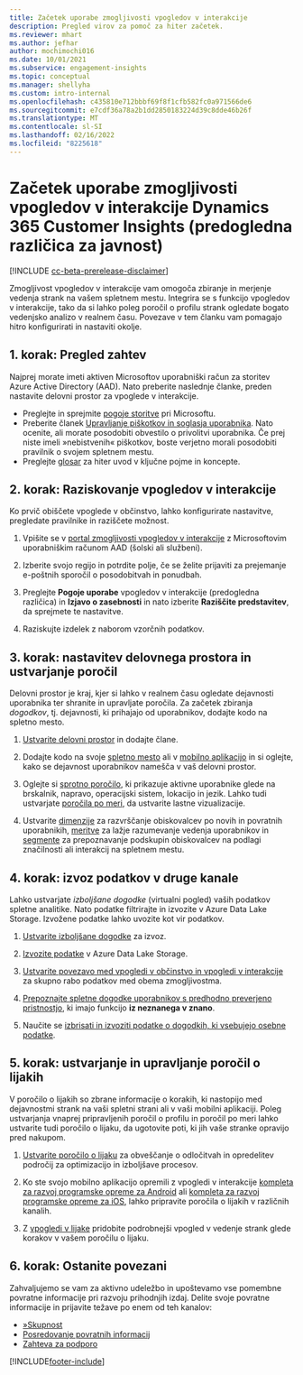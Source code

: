 ```yaml
---
title: Začetek uporabe zmogljivosti vpogledov v interakcije
description: Pregled virov za pomoč za hiter začetek.
ms.reviewer: mhart
ms.author: jefhar
author: mochimochi016
ms.date: 10/01/2021
ms.subservice: engagement-insights
ms.topic: conceptual
ms.manager: shellyha
ms.custom: intro-internal
ms.openlocfilehash: c435810e712bbbf69f8f1cfb582fc0a971566de6
ms.sourcegitcommit: e7cdf36a78a2b1dd2850183224d39c8dde46b26f
ms.translationtype: MT
ms.contentlocale: sl-SI
ms.lasthandoff: 02/16/2022
ms.locfileid: "8225618"
---
```

# <a name="get-started-with-dynamics-365-customer-insights-engagement-insights-capability-public-preview"></a>Začetek uporabe zmogljivosti vpogledov v interakcije Dynamics 365 Customer Insights (predogledna različica za javnost)

[!INCLUDE [cc-beta-prerelease-disclaimer](includes/cc-beta-prerelease-disclaimer.md)]

Zmogljivost vpogledov v interakcije vam omogoča zbiranje in merjenje vedenja strank na vašem spletnem mestu. Integrira se s funkcijo vpogledov v interakcije, tako da si lahko poleg poročil o profilu strank ogledate bogato vedenjsko analizo v realnem času. Povezave v tem članku vam pomagajo hitro konfigurirati in nastaviti okolje.

## <a name="step-1-review-prerequisites"></a>1. korak: Pregled zahtev

Najprej morate imeti aktiven Microsoftov uporabniški račun za storitev Azure Active Directory (AAD). Nato preberite naslednje članke, preden nastavite delovni prostor za vpoglede v interakcije.

- Preglejte in sprejmite [pogoje storitve](terms-of-service.md) pri Microsoftu.  
- Preberite članek [Upravljanje piškotkov in soglasja uporabnika](user-consent-storage.md). Nato ocenite, ali morate posodobiti obvestilo o privolitvi uporabnika. Če prej niste imeli »nebistvenih« piškotkov, boste verjetno morali posodobiti pravilnik o svojem spletnem mestu.
- Preglejte [glosar](glossary.md) za hiter uvod v ključne pojme in koncepte.

## <a name="step-2-explore-engagement-insights"></a>2. korak: Raziskovanje vpogledov v interakcije

Ko prvič obiščete vpoglede v občinstvo, lahko konfigurirate nastavitve, pregledate pravilnike in raziščete možnost.

1. Vpišite se v [portal zmogljivosti vpogledov v interakcije](https://home.ci.ai.dynamics.com/app/engagement-insights) z Microsoftovim uporabniškim računom AAD (šolski ali službeni).

1. Izberite svojo regijo in potrdite polje, če se želite prijaviti za prejemanje e-poštnih sporočil o posodobitvah in ponudbah.

1. Preglejte **Pogoje uporabe** vpogledov v interakcije (predogledna različica) in **Izjavo o zasebnosti** in nato izberite **Raziščite predstavitev**, da sprejmete te nastavitve.

1. Raziskujte izdelek z naborom vzorčnih podatkov.

##  <a name="step-3-set-up-a-workspace-and-create-reports"></a>3. korak: nastavitev delovnega prostora in ustvarjanje poročil

Delovni prostor je kraj, kjer si lahko v realnem času ogledate dejavnosti uporabnika ter shranite in upravljate poročila. Za začetek zbiranja *dogodkov*, tj. dejavnosti, ki prihajajo od uporabnikov, dodajte kodo na spletno mesto.

1. [Ustvarite delovni prostor](create-workspace.md) in dodajte člane.

1. Dodajte kodo na svoje [spletno mesto](instrument-website.md) ali v [mobilno aplikacijo](developer-resources.md#capture-events-from-mobile-apps) in si oglejte, kako se dejavnost uporabnikov namešča v vaš delovni prostor.

1. Oglejte si [sprotno poročilo](view-reports.md), ki prikazuje aktivne uporabnike glede na brskalnik, napravo, operacijski sistem, lokacijo in jezik. Lahko tudi ustvarjate [poročila po meri](custom-reports.md), da ustvarite lastne vizualizacije.

1. Ustvarite [dimenzije](dimensions.md) za razvrščanje obiskovalcev po novih in povratnih uporabnikih, [meritve](metrics.md) za lažje razumevanje vedenja uporabnikov in [segmente](segments.md) za prepoznavanje podskupin obiskovalcev na podlagi značilnosti ali interakcij na spletnem mestu.
    
## <a name="step-4-export-data-to-other-channels"></a>4. korak: izvoz podatkov v druge kanale

Lahko ustvarjate *izboljšane dogodke* (virtualni pogled) vaših podatkov spletne analitike. Nato podatke filtrirajte in izvozite v Azure Data Lake Storage. Izvožene podatke lahko uvozite kot vir podatkov.

1. [Ustvarite izboljšane dogodke](refined-events.md) za izvoz.

1. [Izvozite podatke](export-events.md) v Azure Data Lake Storage.

1. [Ustvarite povezavo med vpogledi v občinstvo in vpogledi v interakcije](integrate-audience-insights-engagement-insights.md) za skupno rabo podatkov med obema zmogljivostma.

1. [Prepoznajte spletne dogodke uporabnikov s predhodno preverjeno pristnostjo](unknown-to-known.md), ki imajo funkcijo **iz neznanega v znano**.

1. Naučite se [izbrisati in izvoziti podatke o dogodkih, ki vsebujejo osebne podatke](delete-export-personal-data.md).

## <a name="step-5-create-and-manage-funnel-reports"></a>5. korak: ustvarjanje in upravljanje poročil o lijakih

V poročilo o lijakih so zbrane informacije o korakih, ki nastopijo med dejavnostmi strank na vaši spletni strani ali v vaši mobilni aplikaciji. Poleg ustvarjanja vnaprej pripravljenih poročil o profilu in poročil po meri lahko ustvarite tudi poročilo o lijaku, da ugotovite poti, ki jih vaše stranke opravijo pred nakupom. 

1. [Ustvarite poročilo o lijaku](funnel-reports.md) za obveščanje o odločitvah in opredelitev področij za optimizacijo in izboljšave procesov.

1. Ko ste svojo mobilno aplikacijo opremili z vpogledi v interakcije [kompleta za razvoj programske opreme za Android](get-started-android.md) ali [kompleta za razvoj programske opreme za iOS](get-started-ios.md), lahko pripravite poročila o lijakih v različnih kanalih.

1. Z [vpogledi v lijake](funnel-reports.md#funnel-insights) pridobite podrobnejši vpogled v vedenje strank glede korakov v vašem poročilu o lijaku.
 
## <a name="step-6-stay-connected"></a>6. korak: Ostanite povezani

Zahvaljujemo se vam za aktivno udeležbo in upoštevamo vse pomembne povratne informacije pri razvoju prihodnjih izdaj. Delite svoje povratne informacije in prijavite težave po enem od teh kanalov:
- [»Skupnost](https://go.microsoft.com/fwlink/?linkid=2141648)
- [Posredovanje povratnih informacij](https://go.microsoft.com/fwlink/?linkid=2143222)
- [Zahteva za podporo](https://go.microsoft.com/fwlink/?linkid=2145734) 


[!INCLUDE[footer-include](../includes/footer-banner.md)]

